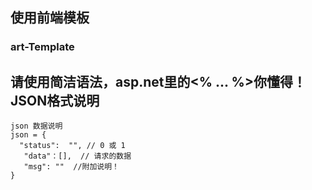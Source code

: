 使用前端模板
-------------------
### art-Template 
  请使用简洁语法，asp.net里的<% ... %>你懂得！<br/>
JSON格式说明
---------------
    json 数据说明
    json = {
      "status":  "", // 0 或 1
       "data"：[],  // 请求的数据
       "msg": ""  //附加说明！
    }
